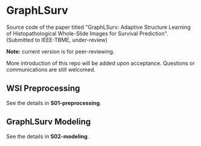# GraphLSurv 
Source code of the paper titled "GraphLSurv: Adaptive Structure Learning of Histopathological Whole-Slide Images for Survival Prediction". (Submitted to IEEE-TBME, under-review)

**Note:** current version is for peer-reviewing. 

More introduction of this repo will be added upon acceptance. Questions or communications are still welcomed.

## WSI Preprocessing

See the details in **S01-preprocessing**.

## GraphLSurv Modeling

See the details in **S02-modeling**.
